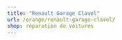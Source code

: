 ```yaml
---
title: "Renault Garage Clavel"
url: /orange/renault-garage-clavel/
shop: réparation de voitures
---
```

